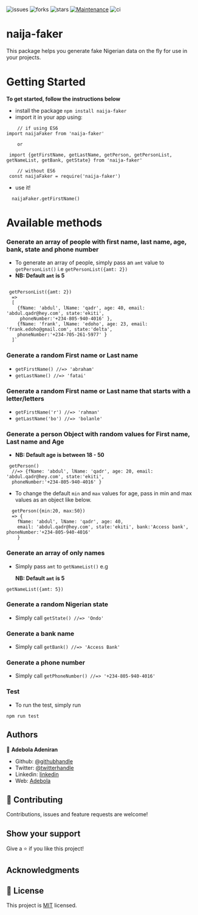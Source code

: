 ![issues](https://img.shields.io/github/issues/onedebos/naija-faker) ![forks](https://img.shields.io/github/forks/onedebos/naija-faker) ![stars](https://img.shields.io/github/stars/onedebos/naija-faker?&color=brightgreen) [![Maintenance](https://img.shields.io/badge/Maintained%3F-yes-green.svg)](https://GitHub.com/onedebos/naija-faker) ![ci](https://travis-ci.com/onedebos/naija-faker.svg?branch=master)

# naija-faker

This package helps you generate fake Nigerian data on the fly for use in your projects.

# Getting Started

**To get started, follow the instructions below**

- install the package `npm install naija-faker`
- import it in your app using:

```
    // if using ES6
import naijaFaker from 'naija-faker'

    or

 import {getFirstName, getLastName, getPerson, getPersonList, getNameList, getBank, getState} from 'naija-faker'

    // without ES6
 const naijaFaker = require('naija-faker')
```

- use it!

```
  naijaFaker.getFirstName()
```

# Available methods

### Generate an array of people with first name, last name, age, bank, state and phone number

- To generate an array of people, simply pass an `amt` value to `getPersonList()` i.e `getPersonList({amt: 2})`
- **NB: Default `amt` is 5**

```

 getPersonList({amt: 2})
  =>
  [
    {fName: 'abdul', lName: 'qadr', age: 40, email: 'abdul.qadr@hey.com', state:'ekiti',
     phoneNumber:'+234-805-940-4016' },
    {fName: 'frank', lName: 'edoho', age: 23, email: 'frank.edoho@gmail.com', state:'delta',
    phoneNumber:'+234-705-261-5977' }
  ]`

```

### Generate a random First name or Last name

- `getFirstName() //=> 'abraham'`
- `getLastName() //=> 'fatai'`

### Generate a random First name or Last name that starts with a letter/letters

- `getFirstName('r') //=> 'rahman'`
- `getLastName('bo') //=> 'bolanle'`

### Generate a person Object with random values for First name, Last name and Age

- **NB: Default age is between 18 - 50**

```
 getPerson()
  //=> {fName: 'abdul', lName: 'qadr', age: 20, email: 'abdul.qadr@hey.com', state:'ekiti',
  phoneNumber:'+234-805-940-4016' }
```

- To change the default `min` and `max` values for age, pass in min and max values as an object like below.

```
  getPerson({min:20, max:50})
  => {
    fName: 'abdul', lName: 'qadr', age: 40,
    email: 'abdul.qadr@hey.com', state:'ekiti', bank:'Access bank', phoneNumber:'+234-805-940-4016'
    }

```

### Generate an array of only names

- Simply pass `amt` to `getNameList()` e.g

  **NB: Default `amt` is 5**

```
getNameList({amt: 5})

```

### Generate a random Nigerian state

- Simply call `getState() //=> 'Ondo'`

### Generate a bank name

- Simply call `getBank() //=> 'Access Bank'`

### Generate a phone number

- Simply call `getPhoneNumber() //=> '+234-805-940-4016'`

### Test

- To run the test, simply run

```
npm run test
```

## Authors

👤 **Adebola Adeniran**

- Github: [@githubhandle](https://github.com/onedebos)
- Twitter: [@twitterhandle](https://twitter.com/debosthefirst)
- Linkedin: [linkedin](https://www.linkedin.com/in/adebola-niran/)
- Web: [Adebola](https://adebola.dev)

## 🤝 Contributing

Contributions, issues and feature requests are welcome!

## Show your support

Give a ⭐️ if you like this project!

## Acknowledgments

## 📝 License

This project is [MIT](lic.url) licensed.
